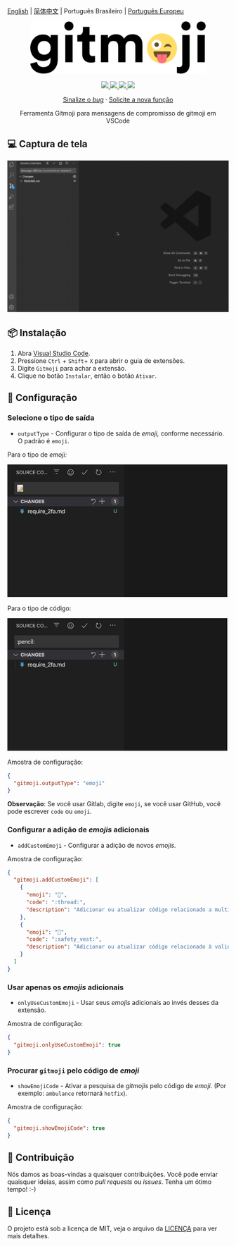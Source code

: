 [English](README.md) | [简体中文](README.zh-CN.md) | Português Brasileiro | [Português Europeu](README.pt-PT.md)

<p align="center">
    <img src="assets/gitmoji.gif" width="400">
</p>

<p align="center">
    <a href="https://github.com/carloscuesta/gitmoji">
        <img src="https://img.shields.io/badge/gitmoji-%20😜%20😍-FFDD67.svg?style=flat-square">
    </a>
    <a href="https://github.com/seatonjiang/gitmoji-vscode/issues">
        <img src="https://img.shields.io/github/issues/seatonjiang/gitmoji-vscode?style=flat-square&color=blue">
    </a>
    <a href="https://github.com/seatonjiang/gitmoji-vscode/pulls">
        <img src="https://img.shields.io/github/issues-pr/seatonjiang/gitmoji-vscode?style=flat-square&color=brightgreen">
    </a>
    <a href="https://github.com/seatonjiang/gitmoji-vscode/blob/main/LICENSE">
        <img src="https://img.shields.io/github/license/seatonjiang/gitmoji-vscode?&style=flat-square">
    </a>
</p>

<p align="center">
    <a href="https://github.com/seatonjiang/gitmoji-vscode/issues">Sinalize o <i>bug</i></a>
    ·
    <a href="https://github.com/seatonjiang/gitmoji-vscode/issues">Solicite a nova função</a>
</p>

<p align="center">
    Ferramenta Gitmoji para mensagens de compromisso de gitmoji em VSCode
</p>

## 💻 Captura de tela

<p align="center">
    <img src="assets/about.gif">
</p>

## 📦 Instalação

1. Abra [Visual Studio Code](https://code.visualstudio.com/).
2. Pressione `Ctrl` + `Shift`+ `X` para abrir o guia de extensões.
3. Digite `Gitmoji` para achar a extensão.
4. Clique no botão `Instalar`, então o botão `Ativar`.

## 🔨 Configuração

### Selecione o tipo de saída

- `outputType` - Configurar o tipo de saída de *emoji,* conforme necessário. O padrão é `emoji`. 

Para o tipo de *emoji:*

![emoji](assets/emoji.png)

Para o tipo de código:

![code](assets/code.png)

Amostra de configuração:

```json
{
  "gitmoji.outputType": "emoji"
}
```

**Observação**: Se você usar Gitlab, digite `emoji`, se você usar GitHub, você pode escrever `code` ou `emoji`.

### Configurar a adição de *emojis* adicionais

- `addCustomEmoji` - Configurar a adição de novos *emojis.*

Amostra de configuração:

```json
{
  "gitmoji.addCustomEmoji": [
    {
      "emoji": "🧵",
      "code": ":thread:",
      "description": "Adicionar ou atualizar código relacionado a multithreading ou concurrency"
    },
    {
      "emoji": "🦺",
      "code": ":safety_vest:",
      "description": "Adicionar ou atualizar código relacionado à validação"
    }
  ]
}
```

### Usar apenas os *emojis* adicionais

- `onlyUseCustomEmoji` - Usar seus *emojis* adicionais ao invés desses da extensão.

Amostra de configuração:

```json
{
  "gitmoji.onlyUseCustomEmoji": true
}
```

### Procurar `gitmoji` pelo código de *emoji*

- `showEmojiCode` - Ativar a pesquisa de *gitmojis* pelo código de *emoji*. (Por exemplo: `ambulance` retornará `hotfix`).

Amostra de configuração:

```json
{
  "gitmoji.showEmojiCode": true
}
```

## 🤝 Contribuição

Nós damos as boas-vindas a quaisquer contribuições. Você pode enviar quaisquer ideias, assim como *pull requests* ou *issues*. Tenha um ótimo tempo! :-)

## 📃 Licença

O projeto está sob a licença de MIT, veja o arquivo da [LICENÇA](https://github.com/seatonjiang/gitmoji-vscode/blob/main/LICENSE) para ver mais detalhes.
